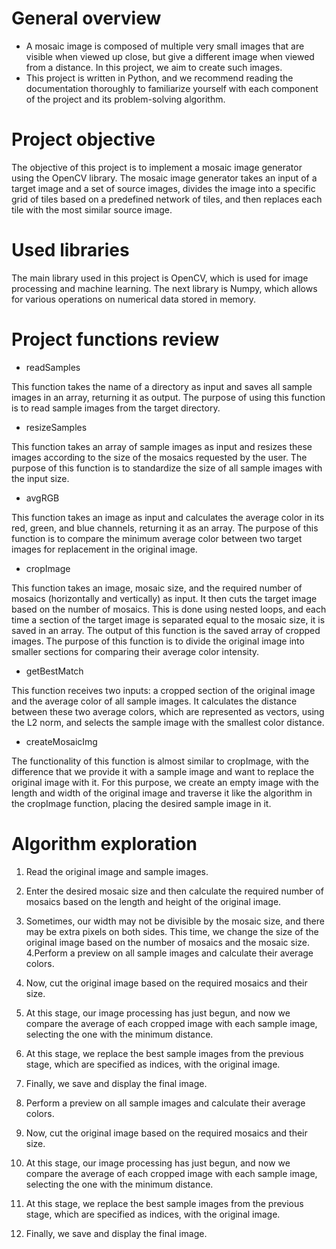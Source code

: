 # General overview

- A mosaic image is composed of multiple very small images that are visible when viewed up close, but give a different image when viewed from a distance. In this project, we aim to create such images.
- This project is written in Python, and we recommend reading the documentation thoroughly to familiarize yourself with each component of the project and its problem-solving algorithm.

# Project objective
The objective of this project is to implement a mosaic image generator using the OpenCV library. The mosaic image generator takes an input of a target image and a set of source images, divides the image into a specific grid of tiles based on a predefined network of tiles, and then replaces each tile with the most similar source image.

# Used libraries
The main library used in this project is OpenCV, which is used for image processing and machine learning. The next library is Numpy, which allows for various operations on numerical data stored in memory.

# Project functions review
- readSamples
  
This function takes the name of a directory as input and saves all sample images in an array, returning it as output. The purpose of using this function is to read sample images from the target directory.

- resizeSamples

This function takes an array of sample images as input and resizes these images according to the size of the mosaics requested by the user. The purpose of this function is to standardize the size of all sample images with the input size.

- avgRGB

This function takes an image as input and calculates the average color in its red, green, and blue channels, returning it as an array. The purpose of this function is to compare the minimum average color between two target images for replacement in the original image.

- cropImage

This function takes an image, mosaic size, and the required number of mosaics (horizontally and vertically) as input. It then cuts the target image based on the number of mosaics. This is done using nested loops, and each time a section of the target image is separated equal to the mosaic size, it is saved in an array. The output of this function is the saved array of cropped images. The purpose of this function is to divide the original image into smaller sections for comparing their average color intensity.

- getBestMatch
  
This function receives two inputs: a cropped section of the original image and the average color of all sample images. It calculates the distance between these two average colors, which are represented as vectors, using the L2 norm, and selects the sample image with the smallest color distance.

- createMosaicImg
  
The functionality of this function is almost similar to cropImage, with the difference that we provide it with a sample image and want to replace the original image with it. For this purpose, we create an empty image with the length and width of the original image and traverse it like the algorithm in the cropImage function, placing the desired sample image in it.

# Algorithm exploration
1. Read the original image and sample images.
2. Enter the desired mosaic size and then calculate the required number of mosaics based on the length and height of the original image.
3. Sometimes, our width may not be divisible by the mosaic size, and there may be extra pixels on both sides. This time, we change the size of the original image based on the number of mosaics and the mosaic size.
4.Perform a preview on all sample images and calculate their average colors.
5. Now, cut the original image based on the required mosaics and their size.
6. At this stage, our image processing has just begun, and now we compare the average of each cropped image with each sample image, selecting the one with the minimum distance.
7. At this stage, we replace the best sample images from the previous stage, which are specified as indices, with the original image.
8. Finally, we save and display the final image.

5. Perform a preview on all sample images and calculate their average colors.
6. Now, cut the original image based on the required mosaics and their size.
7. At this stage, our image processing has just begun, and now we compare the average of each cropped image with each sample image, selecting the one with the minimum distance.
8. At this stage, we replace the best sample images from the previous stage, which are specified as indices, with the original image.
9. Finally, we save and display the final image.
